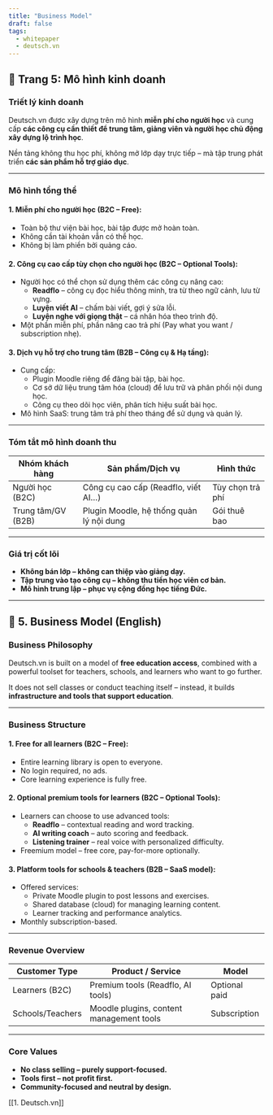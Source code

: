 ```yaml
---
title: "Business Model"
draft: false
tags:
  - whitepaper
  - deutsch.vn
---
```


## 📄 Trang 5: Mô hình kinh doanh

### Triết lý kinh doanh

Deutsch.vn được xây dựng trên mô hình **miễn phí cho người học** và cung cấp **các công cụ cần thiết để trung tâm, giảng viên và người học chủ động xây dựng lộ trình học**.

Nền tảng không thu học phí, không mở lớp dạy trực tiếp – mà tập trung phát triển **các sản phẩm hỗ trợ giáo dục**.

---

### Mô hình tổng thể

#### 1. **Miễn phí cho người học (B2C – Free):**
- Toàn bộ thư viện bài học, bài tập được mở hoàn toàn.
- Không cần tài khoản vẫn có thể học.
- Không bị làm phiền bởi quảng cáo.

#### 2. **Công cụ cao cấp tùy chọn cho người học (B2C – Optional Tools):**
- Người học có thể chọn sử dụng thêm các công cụ nâng cao:
  - **Readflo** – công cụ đọc hiểu thông minh, tra từ theo ngữ cảnh, lưu từ vựng.
  - **Luyện viết AI** – chấm bài viết, gợi ý sửa lỗi.
  - **Luyện nghe với giọng thật** – cá nhân hóa theo trình độ.
- Một phần miễn phí, phần nâng cao trả phí (Pay what you want / subscription nhẹ).

#### 3. **Dịch vụ hỗ trợ cho trung tâm (B2B – Công cụ & Hạ tầng):**
- Cung cấp:
  - Plugin Moodle riêng để đăng bài tập, bài học.
  - Cơ sở dữ liệu trung tâm hóa (cloud) để lưu trữ và phân phối nội dung học.
  - Công cụ theo dõi học viên, phân tích hiệu suất bài học.
- Mô hình SaaS: trung tâm trả phí theo tháng để sử dụng và quản lý.

---

### Tóm tắt mô hình doanh thu

| Nhóm khách hàng     | Sản phẩm/Dịch vụ                        | Hình thức     |
|---------------------|------------------------------------------|---------------|
| Người học (B2C)     | Công cụ cao cấp (Readflo, viết AI…)     | Tùy chọn trả phí |
| Trung tâm/GV (B2B)  | Plugin Moodle, hệ thống quản lý nội dung | Gói thuê bao |

---

### Giá trị cốt lõi

- **Không bán lớp – không can thiệp vào giảng dạy.**
- **Tập trung vào tạo công cụ – không thu tiền học viên cơ bản.**
- **Mô hình trung lập – phục vụ cộng đồng học tiếng Đức.**

---

## 📄 5. Business Model (English)

### Business Philosophy

Deutsch.vn is built on a model of **free education access**, combined with a powerful toolset for teachers, schools, and learners who want to go further.

It does not sell classes or conduct teaching itself – instead, it builds **infrastructure and tools that support education**.

---

### Business Structure

#### 1. **Free for all learners (B2C – Free):**
- Entire learning library is open to everyone.
- No login required, no ads.
- Core learning experience is fully free.

#### 2. **Optional premium tools for learners (B2C – Optional Tools):**
- Learners can choose to use advanced tools:
  - **Readflo** – contextual reading and word tracking.
  - **AI writing coach** – auto scoring and feedback.
  - **Listening trainer** – real voice with personalized difficulty.
- Freemium model – free core, pay-for-more optionally.

#### 3. **Platform tools for schools & teachers (B2B – SaaS model):**
- Offered services:
  - Private Moodle plugin to post lessons and exercises.
  - Shared database (cloud) for managing learning content.
  - Learner tracking and performance analytics.
- Monthly subscription-based.

---

### Revenue Overview

| Customer Type      | Product / Service                        | Model         |
|--------------------|-------------------------------------------|---------------|
| Learners (B2C)     | Premium tools (Readflo, AI tools)         | Optional paid |
| Schools/Teachers   | Moodle plugins, content management tools  | Subscription  |

---

### Core Values

- **No class selling – purely support-focused.**  
- **Tools first – not profit first.**  
- **Community-focused and neutral by design.**

[[1. Deutsch.vn]]